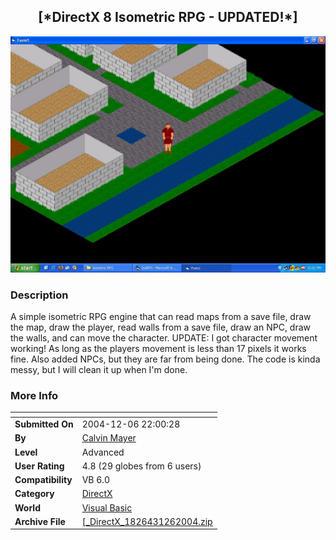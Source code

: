﻿<div align="center">

## \[\*DirectX 8 Isometric RPG \- UPDATED\!\*\]

<img src="PIC20041262310328893.JPG">
</div>

### Description

A simple isometric RPG engine that can read maps from a save file, draw the map, draw the player, read walls from a save file, draw an NPC, draw the walls, and can move the character. UPDATE: I got character movement working! As long as the players movement is less than 17 pixels it works fine. Also added NPCs, but they are far from being done. The code is kinda messy, but I will clean it up when I'm done.
 
### More Info
 


<span>             |<span>
---                |---
**Submitted On**   |2004-12-06 22:00:28
**By**             |[Calvin Mayer](https://github.com/Planet-Source-Code/PSCIndex/blob/master/ByAuthor/calvin-mayer.md)
**Level**          |Advanced
**User Rating**    |4.8 (29 globes from 6 users)
**Compatibility**  |VB 6\.0
**Category**       |[DirectX](https://github.com/Planet-Source-Code/PSCIndex/blob/master/ByCategory/directx__1-44.md)
**World**          |[Visual Basic](https://github.com/Planet-Source-Code/PSCIndex/blob/master/ByWorld/visual-basic.md)
**Archive File**   |[\[\_DirectX\_1826431262004\.zip](https://github.com/Planet-Source-Code/calvin-mayer-directx-8-isometric-rpg-updated__1-57325/archive/master.zip)









